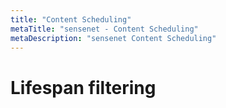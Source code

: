 ```yaml
---
title: "Content Scheduling"
metaTitle: "sensenet - Content Scheduling"
metaDescription: "sensenet Content Scheduling"
---
```


# Lifespan filtering
